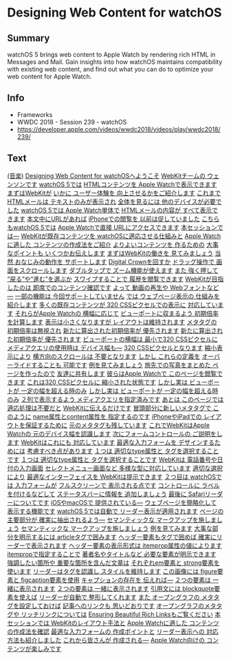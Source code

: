 # Designing Web Content for watchOS

## Summary
watchOS 5 brings web content to Apple Watch by rendering rich HTML in Messages and Mail. Gain insights into how watchOS maintains compatibility with existing web content, and find out what you can do to optimize your web content for Apple Watch.

## Info
* Frameworks
* WWDC 2018 - Session 239 - watchOS
* https://developer.apple.com/videos/wwdc2018/videos/play/wwdc2018/239/

## Text
 [(音楽)](https://developer.apple.com/videos/wwdc2018/videos/play/wwdc2018/239/?time=7) [Designing Web Content
for watchOSへようこそ](https://developer.apple.com/videos/wwdc2018/videos/play/wwdc2018/239/?time=20) [WebKitチームの
ウェンソンです](https://developer.apple.com/videos/wwdc2018/videos/play/wwdc2018/239/?time=22) [watchOS 5では](https://developer.apple.com/videos/wwdc2018/videos/play/wwdc2018/239/?time=25) [HTMLコンテンツを
Apple Watchで表示できます](https://developer.apple.com/videos/wwdc2018/videos/play/wwdc2018/239/?time=26) [まずはWebKitが](https://developer.apple.com/videos/wwdc2018/videos/play/wwdc2018/239/?time=32) [いかに ユーザー体験を
向上させるかをご紹介します](https://developer.apple.com/videos/wwdc2018/videos/play/wwdc2018/239/?time=34) [これまで HTMLメールは
テキストのみが表示され](https://developer.apple.com/videos/wwdc2018/videos/play/wwdc2018/239/?time=40) [全体を見るには
他のデバイスが必要でした](https://developer.apple.com/videos/wwdc2018/videos/play/wwdc2018/239/?time=46) [watchOS 5では
Apple Watch単体で](https://developer.apple.com/videos/wwdc2018/videos/play/wwdc2018/239/?time=50) [HTMLメールの内容が
すべて表示できます](https://developer.apple.com/videos/wwdc2018/videos/play/wwdc2018/239/?time=55) [本文中にURLがあれば](https://developer.apple.com/videos/wwdc2018/videos/play/wwdc2018/239/?time=61) [iPhoneでの閲覧を
以前は促していました](https://developer.apple.com/videos/wwdc2018/videos/play/wwdc2018/239/?time=63) [こちらもwatchOS 5では](https://developer.apple.com/videos/wwdc2018/videos/play/wwdc2018/239/?time=67) [Apple Watchで直接
URLにアクセスできます](https://developer.apple.com/videos/wwdc2018/videos/play/wwdc2018/239/?time=69) [本セッションでは―](https://developer.apple.com/videos/wwdc2018/videos/play/wwdc2018/239/?time=78) [WebKitが既存コンテンツを
watchOSに適応させる仕組みと](https://developer.apple.com/videos/wwdc2018/videos/play/wwdc2018/239/?time=79) [Apple Watchに適した
コンテンツの作成法をご紹介](https://developer.apple.com/videos/wwdc2018/videos/play/wwdc2018/239/?time=84) [よりよいコンテンツを
作るための](https://developer.apple.com/videos/wwdc2018/videos/play/wwdc2018/239/?time=90) [大事なポイントも
いくつかお伝えします](https://developer.apple.com/videos/wwdc2018/videos/play/wwdc2018/239/?time=93) [まずはWebKitの働きを
見てみましょう](https://developer.apple.com/videos/wwdc2018/videos/play/wwdc2018/239/?time=100) [当然 おなじみの動作を
サポートします](https://developer.apple.com/videos/wwdc2018/videos/play/wwdc2018/239/?time=105) [Digital Crownを回すか](https://developer.apple.com/videos/wwdc2018/videos/play/wwdc2018/239/?time=110) [ドラッグ操作で
画面をスクロールします](https://developer.apple.com/videos/wwdc2018/videos/play/wwdc2018/239/?time=112) [ダブルタップで
ズーム機能が使えます](https://developer.apple.com/videos/wwdc2018/videos/play/wwdc2018/239/?time=120) [また 強く押して
“戻る”や“進む”を選ぶか](https://developer.apple.com/videos/wwdc2018/videos/play/wwdc2018/239/?time=126) [スワイプすることで
履歴を閲覧できます](https://developer.apple.com/videos/wwdc2018/videos/play/wwdc2018/239/?time=129) [WebKitが目指したのは
即席でのコンテンツ確認です](https://developer.apple.com/videos/wwdc2018/videos/play/wwdc2018/239/?time=133) [よって 動画の再生や
Webフォントなど―](https://developer.apple.com/videos/wwdc2018/videos/play/wwdc2018/239/?time=137) [一部の機能は
今回サポートしていません](https://developer.apple.com/videos/wwdc2018/videos/play/wwdc2018/239/?time=141) [では ウェブページ表示の
仕組みを紹介します](https://developer.apple.com/videos/wwdc2018/videos/play/wwdc2018/239/?time=146) [多くの既存コンテンツが
320 CSSピクセルでの表示に](https://developer.apple.com/videos/wwdc2018/videos/play/wwdc2018/239/?time=151) [対応しています](https://developer.apple.com/videos/wwdc2018/videos/play/wwdc2018/239/?time=157) [それらがApple Watchの
横幅に応じて](https://developer.apple.com/videos/wwdc2018/videos/play/wwdc2018/239/?time=160) [ビューポートに収まるよう
初期倍率を計算します](https://developer.apple.com/videos/wwdc2018/videos/play/wwdc2018/239/?time=164) [表示は小さくなりますが
レイアウトは維持されます](https://developer.apple.com/videos/wwdc2018/videos/play/wwdc2018/239/?time=169) [メタタグの
初期倍率は無視され](https://developer.apple.com/videos/wwdc2018/videos/play/wwdc2018/239/?time=176) [新たに算出された初期倍率が
優先されます](https://developer.apple.com/videos/wwdc2018/videos/play/wwdc2018/239/?time=179) [新たに算出された初期倍率が
優先されます](https://developer.apple.com/videos/wwdc2018/videos/play/wwdc2018/239/?time=179) [ビューポートの横幅は
最小で320 CSSピクセルに](https://developer.apple.com/videos/wwdc2018/videos/play/wwdc2018/239/?time=186) [メディアクエリの使用時は
デバイス幅も―](https://developer.apple.com/videos/wwdc2018/videos/play/wwdc2018/239/?time=191) [320 CSSピクセルとなります](https://developer.apple.com/videos/wwdc2018/videos/play/wwdc2018/239/?time=196) [縮小表示により](https://developer.apple.com/videos/wwdc2018/videos/play/wwdc2018/239/?time=200) [横方向のスクロールは
不要となります](https://developer.apple.com/videos/wwdc2018/videos/play/wwdc2018/239/?time=202) [しかし これらの定義を](https://developer.apple.com/videos/wwdc2018/videos/play/wwdc2018/239/?time=208) [オーバーライドすることも
可能です](https://developer.apple.com/videos/wwdc2018/videos/play/wwdc2018/239/?time=211) [例を見てみましょう](https://developer.apple.com/videos/wwdc2018/videos/play/wwdc2018/239/?time=216) [旅先での写真をまとめた
ページを作ったので](https://developer.apple.com/videos/wwdc2018/videos/play/wwdc2018/239/?time=219) [友達に共有します](https://developer.apple.com/videos/wwdc2018/videos/play/wwdc2018/239/?time=224) [彼らはApple Watchで
このページを閲覧できます](https://developer.apple.com/videos/wwdc2018/videos/play/wwdc2018/239/?time=227) [これは320 CSSピクセルに
縮小された状態です](https://developer.apple.com/videos/wwdc2018/videos/play/wwdc2018/239/?time=231) [しかし実は ビューポートが
一定の幅を超える時のみ](https://developer.apple.com/videos/wwdc2018/videos/play/wwdc2018/239/?time=236) [しかし実は ビューポートが
一定の幅を超える時のみ](https://developer.apple.com/videos/wwdc2018/videos/play/wwdc2018/239/?time=236) [２列で表示するよう
メディアクエリを指定済みです](https://developer.apple.com/videos/wwdc2018/videos/play/wwdc2018/239/?time=241) [あとは このページでは
適応処理は不要だと](https://developer.apple.com/videos/wwdc2018/videos/play/wwdc2018/239/?time=247) [WebKitに伝えるだけです](https://developer.apple.com/videos/wwdc2018/videos/play/wwdc2018/239/?time=252) [冒頭部分に新しいメタタグで
このように](https://developer.apple.com/videos/wwdc2018/videos/play/wwdc2018/239/?time=255) [name属性とcontent属性を
指定するのです](https://developer.apple.com/videos/wwdc2018/videos/play/wwdc2018/239/?time=258) [iPhoneやiPadでの
レイアウトを保証するために](https://developer.apple.com/videos/wwdc2018/videos/play/wwdc2018/239/?time=264) [元のメタタグも残しています](https://developer.apple.com/videos/wwdc2018/videos/play/wwdc2018/239/?time=270) [これでWebKitはApple Watchの
元のデバイス幅を認識します](https://developer.apple.com/videos/wwdc2018/videos/play/wwdc2018/239/?time=273) [次にフォームコントロールの
ご説明をします](https://developer.apple.com/videos/wwdc2018/videos/play/wwdc2018/239/?time=280) [WebKitはこれにも
対応しています](https://developer.apple.com/videos/wwdc2018/videos/play/wwdc2018/239/?time=285) [最適な入力フォームを
デザインするためには](https://developer.apple.com/videos/wwdc2018/videos/play/wwdc2018/239/?time=289) [考慮すべき点があります](https://developer.apple.com/videos/wwdc2018/videos/play/wwdc2018/239/?time=293) [１つは 適切なtype属性と
タグを選択することです](https://developer.apple.com/videos/wwdc2018/videos/play/wwdc2018/239/?time=296) [１つは 適切なtype属性と
タグを選択することです](https://developer.apple.com/videos/wwdc2018/videos/play/wwdc2018/239/?time=296) [WebKitは
電話番号や日付の入力画面](https://developer.apple.com/videos/wwdc2018/videos/play/wwdc2018/239/?time=301) [セレクトメニュー画面など
多様な型に対応しています](https://developer.apple.com/videos/wwdc2018/videos/play/wwdc2018/239/?time=304) [適切な選択により](https://developer.apple.com/videos/wwdc2018/videos/play/wwdc2018/239/?time=309) [最適なインターフェイスを
WebKitは提示できます](https://developer.apple.com/videos/wwdc2018/videos/play/wwdc2018/239/?time=311) [２つ目は watchOSでは
入力フォームが](https://developer.apple.com/videos/wwdc2018/videos/play/wwdc2018/239/?time=316) [フルスクリーンで
表示される点です](https://developer.apple.com/videos/wwdc2018/videos/play/wwdc2018/239/?time=320) [コントロールに
ラベルを付けるなどして](https://developer.apple.com/videos/wwdc2018/videos/play/wwdc2018/239/?time=324) [ステータスバーに情報を
追加しましょう](https://developer.apple.com/videos/wwdc2018/videos/play/wwdc2018/239/?time=328) [最後に
Safariリーダーについてです](https://developer.apple.com/videos/wwdc2018/videos/play/wwdc2018/239/?time=334) [iOSやmacOSで
提供されている―](https://developer.apple.com/videos/wwdc2018/videos/play/wwdc2018/239/?time=338) [ウェブページを簡略化して
表示する機能です](https://developer.apple.com/videos/wwdc2018/videos/play/wwdc2018/239/?time=341) [watchOS 5では自動で
リーダー表示が適用されます](https://developer.apple.com/videos/wwdc2018/videos/play/wwdc2018/239/?time=349) [ページの主要部分が
確実に抽出されるよう―](https://developer.apple.com/videos/wwdc2018/videos/play/wwdc2018/239/?time=355) [セマンティックな
マークアップを施しましょう](https://developer.apple.com/videos/wwdc2018/videos/play/wwdc2018/239/?time=359) [セマンティックな
マークアップを施しましょう](https://developer.apple.com/videos/wwdc2018/videos/play/wwdc2018/239/?time=359) [例を見てみます](https://developer.apple.com/videos/wwdc2018/videos/play/wwdc2018/239/?time=364) [大事な部分を明示するには
articleタグで囲みます](https://developer.apple.com/videos/wwdc2018/videos/play/wwdc2018/239/?time=367) [ヘッダー要素もタグで囲めば
確実にリーダーで表示されます](https://developer.apple.com/videos/wwdc2018/videos/play/wwdc2018/239/?time=372) [ヘッダー要素の表示形式は
itemprop属性の値によります](https://developer.apple.com/videos/wwdc2018/videos/play/wwdc2018/239/?time=379) [itempropで指定することで](https://developer.apple.com/videos/wwdc2018/videos/play/wwdc2018/239/?time=384) [著者名やタイトルなど
必要な要素が明示できます](https://developer.apple.com/videos/wwdc2018/videos/play/wwdc2018/239/?time=387) [強調したい箇所や
重要な箇所を含んだ文章は](https://developer.apple.com/videos/wwdc2018/videos/play/wwdc2018/239/?time=394) [それぞれem要素と
strong要素を使います](https://developer.apple.com/videos/wwdc2018/videos/play/wwdc2018/239/?time=399) [リーダーはタグを認識し
スタイルを維持します](https://developer.apple.com/videos/wwdc2018/videos/play/wwdc2018/239/?time=403) [この画像には figure要素と
figcaption要素を使用](https://developer.apple.com/videos/wwdc2018/videos/play/wwdc2018/239/?time=411) [キャプションの存在を
伝えれば―](https://developer.apple.com/videos/wwdc2018/videos/play/wwdc2018/239/?time=414) [２つの要素は
一緒に表示されます](https://developer.apple.com/videos/wwdc2018/videos/play/wwdc2018/239/?time=417) [２つの要素は
一緒に表示されます](https://developer.apple.com/videos/wwdc2018/videos/play/wwdc2018/239/?time=417) [引用文には
blockquote要素を使えば](https://developer.apple.com/videos/wwdc2018/videos/play/wwdc2018/239/?time=424) [リーダーが自動で
整形してくれます](https://developer.apple.com/videos/wwdc2018/videos/play/wwdc2018/239/?time=428) [また オープングラフの
メタタグを設定しておけば](https://developer.apple.com/videos/wwdc2018/videos/play/wwdc2018/239/?time=434) [記事へのリンクも
思いどおりです](https://developer.apple.com/videos/wwdc2018/videos/play/wwdc2018/239/?time=438) [オープングラフのメタタグや
リッチリンクについては](https://developer.apple.com/videos/wwdc2018/videos/play/wwdc2018/239/?time=443) [Ensuring Beautiful
Rich Linksもご覧ください](https://developer.apple.com/videos/wwdc2018/videos/play/wwdc2018/239/?time=446) [本セッションでは
WebKitのレイアウト手法と](https://developer.apple.com/videos/wwdc2018/videos/play/wwdc2018/239/?time=451) [Apple Watchに適した
コンテンツの作成法を確認](https://developer.apple.com/videos/wwdc2018/videos/play/wwdc2018/239/?time=455) [最適な入力フォームの
作成ポイントと](https://developer.apple.com/videos/wwdc2018/videos/play/wwdc2018/239/?time=460) [リーダー表示への
対応方法も紹介しました](https://developer.apple.com/videos/wwdc2018/videos/play/wwdc2018/239/?time=463) [これから皆さんが
作成される―](https://developer.apple.com/videos/wwdc2018/videos/play/wwdc2018/239/?time=469) [Apple Watch向けの
コンテンツが楽しみです](https://developer.apple.com/videos/wwdc2018/videos/play/wwdc2018/239/?time=472)